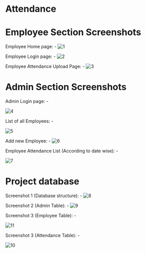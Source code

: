 # Attendance 

# Employee Section Screenshots

Employee Home page: -
![1](https://user-images.githubusercontent.com/43519675/210837088-9dcce173-a0a3-4a6b-96c7-e537c34e71b9.jpg)

Employee Login page: -
![2](https://user-images.githubusercontent.com/43519675/210837232-31a45df2-caeb-4e51-ad3b-f721115c547d.jpg)

Employee Attendance Upload Page: -
![3](https://user-images.githubusercontent.com/43519675/210837391-d55c45d2-5af7-4edd-90e0-f4da036bd8e9.jpg)

# Admin Section Screenshots

Admin Login page: -

![4](https://user-images.githubusercontent.com/43519675/210837519-d40c9312-3eb1-4560-91a4-522916a81cd7.jpg)

List of all Employees: - 

![5](https://user-images.githubusercontent.com/43519675/210837599-1f6328bc-939e-443b-ac1d-3cebd1e70a9a.jpg)

Add new Employee: - 
![6](https://user-images.githubusercontent.com/43519675/210837685-c2f2ca8e-3649-4d15-a77f-1b397c0146bf.jpg)

Employee Attendance List (According to date wise): - 

![7](https://user-images.githubusercontent.com/43519675/210837825-cc42173d-6c49-430f-9a47-82ce2ddb1266.jpeg)

# Project database

Screenshot 1 (Database structure): -
![8](https://user-images.githubusercontent.com/43519675/210837925-556c29e0-005d-4788-8fbb-caa941f449d7.jpg)

Screenshot 2 (Admin Table): -
![9](https://user-images.githubusercontent.com/43519675/210838005-02408947-61d7-4fd3-93fb-e25e2157a8da.jpg)

Screenshot 3 (Employee Table): -

![11](https://user-images.githubusercontent.com/43519675/210838263-70c1a163-3521-4535-b606-313872bb962c.jpg)

Screenshot 3 (Attendance Table): -

![10](https://user-images.githubusercontent.com/43519675/210838308-69b44983-8508-477c-85ce-fabab64a5685.jpg)




